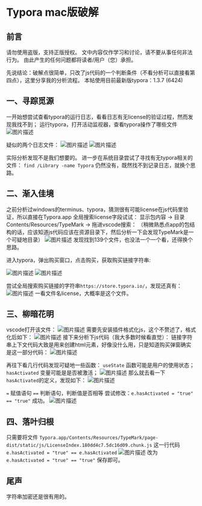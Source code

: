 # Typora mac版破解

## 前言

请勿使用盗版，支持正版授权。
文中内容仅作学习和讨论，请不要从事任何非法行为。
由此产生的任何问题都将读者/用户（您）承担。

 

先说结论：破解点很简单，只改了js代码的一个判断条件（不看分析可以直接看第四点），这里分享我的分析流程。
本帖使用目前最新版typora：1.3.7 (6424)

## 一、寻踪觅源

一开始想尝试查看typora的运行日志，看看日志有无license的验证过程，然而发现我找不到；
运行typora，打开活动监视器，查看typora操作了哪些文件
![图片描述](https://bbs.pediy.com/upload/attach/202206/726474_KNNTGMD5SH8HT8T.png)

 

疑似的两个日志文件：
![图片描述](https://bbs.pediy.com/upload/attach/202206/726474_43RGGG43UVPXXQY.png)
![图片描述](https://bbs.pediy.com/upload/attach/202206/726474_UD3PBD5XPKBZTGP.png)

 

实际分析发现不是我们想要的。
进一步在系统目录尝试了寻找有无typora相关的文件：
`find /Library -name Typora`
仍然没有，既然找不到记录日志，就换个思路。

## 二、渐入佳境

之前分析过windows的terminus、typora，猜测很有可能license在js代码里验证，所以直接在Typora.app 全局搜索license字段试试：
显示包内容 -> 目录Contents/Resources/TypeMark -> 拖进vscode搜索：
（稍微熟悉点app的包结构的话，应该知道js代码应该在资源目录下，然后分析一下会发现TypeMark是一个可疑地目录）
![图片描述](https://bbs.pediy.com/upload/attach/202206/726474_GWBSCQ5SDK4NCFD.png)
发现找到139个文件，也没法一个一个看，还得换个思路。

 

进入typora，弹出购买窗口，点击购买，获取购买链接字符串:

 

![图片描述](https://bbs.pediy.com/upload/attach/202206/726474_H5D5VTHWBJ3DAFA.png)
![图片描述](https://bbs.pediy.com/upload/attach/202206/726474_YFFYN44B9YPQW9P.png)

 

尝试全局搜索购买链接的字符串`https://store.typora.io/`，发现还真有：
![图片描述](https://bbs.pediy.com/upload/attach/202206/726474_A8T75U5G52UVMTW.png)
一看文件名license，大概率是这个文件。

## 三、柳暗花明

vscode打开该文件：
![图片描述](https://bbs.pediy.com/upload/attach/202206/726474_P74VCB8MZMEZ4TW.png)
需要先安装插件格式化js，这个不赘述了，格式化后如下：
![图片描述](https://bbs.pediy.com/upload/attach/202206/726474_VF9KUZQVG4G6Z58.png)
接下来分析下js代码（我大多数时候看直觉）：
链接字符串上下文代码大致是用来创建html元素，好像没什么用，只是知道购买弹窗确实是这一部分代码：
![图片描述](https://bbs.pediy.com/upload/attach/202206/726474_WR5GDXYCPX72G44.png)

 

再往下看几行代码发现可疑地一些函数：
`useState` 函数可能是用户的使用状态；
`hasActivated` 变量可能是是否被激活；
![图片描述](https://bbs.pediy.com/upload/attach/202206/726474_55H9FXDWFF3AZ56.png)
那么就去看一下 `hasActivated`的定义，发现如下：
![图片描述](https://bbs.pediy.com/upload/attach/202206/726474_QVRA3KCGQYSD57V.png)

 

`=` 赋值语句
`==` 判断语句，判断值是否相等
尝试修改：`e.hasActivated = "true" == "true"`
成功。
![图片描述](https://bbs.pediy.com/upload/attach/202206/726474_K54WDU5KRSH3CRB.png)

## 四、落叶归根

只需要将文件
`Typora.app/Contents/Resources/TypeMark/page-dist/static/js/LicenseIndex.180dd4c7.5dc16d09.chunk.js`
这一行代码
`e.hasActivated = "true" == e.hasActivated`
![图片描述](https://bbs.pediy.com/upload/attach/202206/726474_CG7WXR25HYWCN99.png)
改为
`e.hasActivated = "true" == "true"`
保存即可。

## 尾声

字符串加密还是很有用的。